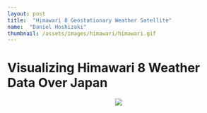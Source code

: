 ```yaml
---
layout: post
title:  "Himawari 8 Geostationary Weather Satellite"
name:  "Daniel Hoshizaki"
thumbnail: /assets/images/himawari/himawari.gif
---
```


# Visualizing Himawari 8 Weather Data Over Japan

<p align="center">
  <img src="/assets/images/himawari/himawari.gif" />
</p>

